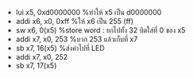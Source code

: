 
- lui x5, 0xd0000000   %ทำให้ x5 เป็น d0000000
- addi x6, x0, 0xff    %ให้ x6 เป็น 255 (ff)
- sw x6, 0(x5)         %store word : ยกไปทั้ง 32 บิตใส่ที่ 0 ของ x5
- addi x7, x0, 253     %บวก 253 แล้วเก็บที่ x7
- sb x7, 16(x5)        %ส่งค่าไปที่ LED
- addi x7, x0, 252
- sb x7, 17(x5)
